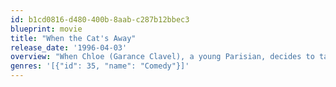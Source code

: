 ```yaml
---
id: b1cd0816-d480-400b-8aab-c287b12bbec3
blueprint: movie
title: "When the Cat's Away"
release_date: '1996-04-03'
overview: "When Chloe (Garance Clavel), a young Parisian, decides to take a long-overdue vacation, she has to find someone to look after Gris-Gris, her beloved cat. Everyone, including her gay male roommate, refuses to help her, but she finally makes an arrangement with the elderly Madame Renée (Renée Le Calm), who often watches over other peoples' cats and dogs. However, when Chloe comes back, Madame Renée tells her that unfortunately the cat has been lost, and the unlucky owner goes on a search for her dear animal friend. While looking for the cat, she meets many colorful characters who populate the neighborhood."
genres: '[{"id": 35, "name": "Comedy"}]'
---
```

